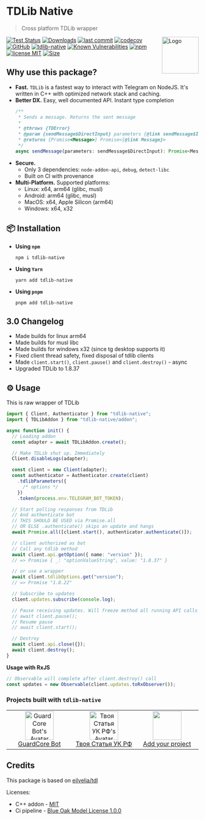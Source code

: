 # TDLib Native

> Cross platform TDLib wrapper

<img src="https://alexxandergrib.github.io/node-tdlib/icons/tdlib-native-logo.svg" align="right"
     alt="Logo" width="96" height="96">

[![Test Status](https://github.com/AlexXanderGrib/node-tdlib/actions/workflows/test.yml/badge.svg)](https://github.com/AlexXanderGrib/node-tdlib)
[![Downloads](https://img.shields.io/npm/dt/tdlib-native.svg)](https://npmjs.com/package/tdlib-native)
[![last commit](https://img.shields.io/github/last-commit/AlexXanderGrib/node-tdlib.svg)](https://github.com/AlexXanderGrib/node-tdlib)
[![codecov](https://img.shields.io/codecov/c/github/AlexXanderGrib/node-tdlib/main.svg)](https://codecov.io/gh/AlexXanderGrib/node-tdlib)
[![GitHub](https://img.shields.io/github/stars/AlexXanderGrib/node-tdlib.svg)](https://github.com/AlexXanderGrib/node-tdlib)
[![tdlib-native](https://snyk.io/advisor/npm-package/tdlib-native/badge.svg)](https://snyk.io/advisor/npm-package/tdlib-native)
[![Known Vulnerabilities](https://snyk.io/test/npm/tdlib-native/badge.svg)](https://snyk.io/test/npm/tdlib-native)
[![npm](https://img.shields.io/npm/v/tdlib-native.svg)](https://npmjs.com/package/tdlib-native)
[![license MIT](https://img.shields.io/npm/l/tdlib-native.svg)](https://github.com/AlexXanderGrib/node-tdlib/blob/main/LICENSE.txt)
[![Size](https://img.shields.io/bundlephobia/minzip/tdlib-native)](https://bundlephobia.com/package/tdlib-native)

## Why use this package?

- **Fast.** `TDLib` is a fastest way to interact with Telegram on NodeJS. It's written in C++ with optimized network stack and caching.
- **Better DX.** Easy, well documented API. Instant type completion
  ```typescript
  /**
   * Sends a message. Returns the sent message
   *
   * @throws {TDError}
   * @param {sendMessage$DirectInput} parameters {@link sendMessage$Input}
   * @returns {Promise<Message>} Promise<{@link Message}>
   */
  async sendMessage(parameters: sendMessage$DirectInput): Promise<Message>
  ```
- **Secure.**
  - Only 3 dependencies: `node-addon-api`, `debug`, `detect-libc`
  - Built on CI with provenance
- **Multi-Platform.** Supported platforms:
  - Linux: x64, arm64 (glibc, musl)
  - Android: arm64 (glibc, musl)
  - MacOS: x64, Apple Silicon (arm64)
  - Windows: x64, x32

## 📦 Installation

- **Using `npm`**
  ```shell
  npm i tdlib-native
  ```
- **Using `Yarn`**
  ```shell
  yarn add tdlib-native
  ```
- **Using `pnpm`**
  ```shell
  pnpm add tdlib-native
  ```

## 3.0 Changelog

- Made builds for linux arm64
- Made builds for musl libc
- Made builds for windows x32 (since tg desktop supports it)
- Fixed client thread safety, fixed disposal of tdlib clients
- Made `client.start()`, `client.pause()` and `client.destroy()` - async
- Upgraded TDLib to 1.8.37

## ⚙️ Usage

This is raw wrapper of TDLib

```typescript
import { Client, Authenticator } from "tdlib-native";
import { TDLibAddon } from "tdlib-native/addon";

async function init() {
  // Loading addon
  const adapter = await TDLibAddon.create();

  // Make TDLib shut up. Immediately
  Client.disableLogs(adapter);

  const client = new Client(adapter);
  const authenticator = Authenticator.create(client)
    .tdlibParameters({
      /* options */
    })
    .token(process.env.TELEGRAM_BOT_TOKEN);

  // Start polling responses from TDLib
  // And authenticate bot
  // THIS SHOULD BE USED via Promise.all
  // OR ELSE .authenticate() skips an update and hangs
  await Promise.all([client.start(), authenticator.authenticate()]);

  // client authorized as bot
  // Call any tdlib method
  await client.api.getOption({ name: "version" });
  // => Promise { _: "optionValueString", value: "1.8.37" }

  // or use a wrapper
  await client.tdlibOptions.get("version");
  // => Promise "1.8.22"

  // Subscribe to updates
  client.updates.subscribe(console.log);

  // Pause receiving updates. Will freeze method all running API calls
  // await client.pause();
  // Resume pause
  // await client.start();

  // Destroy
  await client.api.close({});
  await client.destroy();
}
```

**Usage with RxJS**

```typescript
// Observable will complete after client.destroy() call
const updates = new Observable(client.updates.toRxObserver());
```

### Projects built with `tdlib-native`

<table><tbody><tr><td align="center" valign="top" width="11%">
<a href="https://t.me/guardcore_bot">
<img
src="https://alexxandergrib.github.io/node-tdlib/icons/guardcore-bot.jpg"
width="75"
height="75"
alt="GuardCore Bot's Avatar"
/><br />
GuardCore Bot
</a>
</td><td align="center" valign="top" width="11%">
<a href="https://t.me/tvoya_statya_bot">
<img
src="https://alexxandergrib.github.io/node-tdlib/icons/tvoya-statya-bot.jpg"
width="75"
height="75"
alt="Твоя Статья УК РФ's Avatar"
/><br />
Твоя Статья УК РФ
</a>
</td><td align="center" valign="top" width="11%">
<a href="https://github.com/AlexXanderGrib/node-tdlib/issues/new">
<img
src="https://alexxandergrib.github.io/node-tdlib/icons/add.png"
width="75"
height="75"
alt=""
/><br />
Add your project
</a>
</td></tr></tbody></table>

## Credits

This package is based on [eilvelia/tdl](https://github.com/eilvelia/tdl)

Licenses:

- C++ addon - [MIT](./docs/licenses/addon.license.txt)
- Ci pipeline - [Blue Oak Model License 1.0.0](./docs/licenses/ci.license.md)
